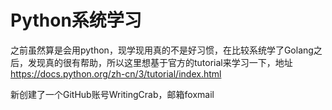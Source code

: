 # Python系统学习

之前虽然算是会用python，现学现用真的不是好习惯，在比较系统学了Golang之后，发现真的很有帮助，所以这里想基于官方的tutorial来学习一下，地址<https://docs.python.org/zh-cn/3/tutorial/index.html>

新创建了一个GitHub账号WritingCrab，邮箱foxmail
